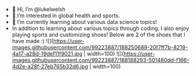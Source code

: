 - 👋 Hi, I’m @lukelwelsh
- 👀 I’m interested in global health and sports.
- 🌱 I’m currently learning about various data science topics!
- In addition to learning about various topics through coding, I also enjoy playing sports and customizing shoes! Below are 2 of the shoes that I have made :)
![](https://user-images.githubusercontent.com/99223887/188250689-20f7ff7b-8219-4a17-a28d-19def11f9021.jpg | width=100) 
![](https://user-images.githubusercontent.com/99223887/188188293-501480dd-f166-4d2e-a28f-27eb765b32d6.jpg | width=100)





<!---
lukelwelsh/lukelwelsh is a ✨ special ✨ repository because its `README.md` (this file) appears on your GitHub profile.
You can click the Preview link to take a look at your changes.
--->
